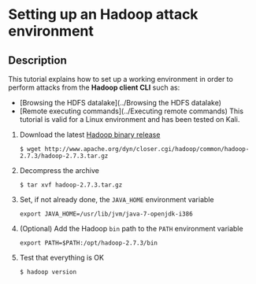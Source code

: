Setting up an Hadoop attack environment
=======================================

Description
-----------
This tutorial explains how to set up a working environment in order to perform attacks from the **Hadoop client CLI** such as:
* [Browsing the HDFS datalake](../Browsing the HDFS datalake)
* [Remote executing commands](../Executing remote commands)
This tutorial is valid for a Linux environment and has been tested on Kali.

1. Download the latest [Hadoop binary release](http://hadoop.apache.org/releases.html)
    ```
    $ wget http://www.apache.org/dyn/closer.cgi/hadoop/common/hadoop-2.7.3/hadoop-2.7.3.tar.gz
    ```  

2. Decompress the archive
    ```
    $ tar xvf hadoop-2.7.3.tar.gz
    ```

3. Set, if not already done, the `JAVA_HOME` environment variable
    ```
    export JAVA_HOME=/usr/lib/jvm/java-7-openjdk-i386
    ```

4. (Optional) Add the Hadoop `bin` path to the `PATH` environment variable
    ```
    export PATH=$PATH:/opt/hadoop-2.7.3/bin
    ```

5. Test that everything is OK
    ```
    $ hadoop version
    ```